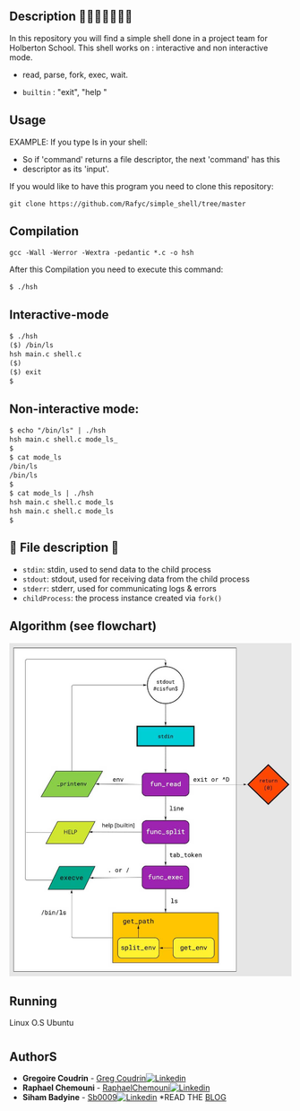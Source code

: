 ## Description 👩‍🎓👨‍🎓👨‍🎓📃
In this repository you will find a simple shell done in a project team for Holberton School.
This shell works on : interactive and non interactive mode.

- read, parse, fork, exec, wait.
* `builtin` : "exit", "help
"
## Usage
 EXAMPLE: If you type ls in your shell:

 * So if 'command' returns a file descriptor, the next 'command' has this
 * descriptor as its 'input'.

If you would like to have this program you need to clone this repository:
```
git clone https://github.com/Rafyc/simple_shell/tree/master
```
## Compilation
```
gcc -Wall -Werror -Wextra -pedantic *.c -o hsh
```
After this Compilation you need to execute this command:
```
$ ./hsh
```
## Interactive-mode
```
$ ./hsh
($) /bin/ls
hsh main.c shell.c
($)
($) exit
$
```
## Non-interactive mode:
```
$ echo "/bin/ls" | ./hsh
hsh main.c shell.c mode_ls_
$
$ cat mode_ls
/bin/ls
/bin/ls
$
$ cat mode_ls | ./hsh
hsh main.c shell.c mode_ls
hsh main.c shell.c mode_ls
$
```
## :gem: File description :gem:


* `stdin`:  stdin, used to send data to the child process
* `stdout`: stdout, used for receiving data from the child process
* `stderr`: stderr, used for communicating logs & errors
* `childProcess`: the process instance created via `fork()`
 




## Algorithm (see flowchart)
<p><img src="FlowChart.jpg" alt="flowchart" width="700 px"></p>


  ##  Running
Linux O.S Ubuntu
<h1 style="color: crimson;text-align: center;">

## AuthorS
* **Gregoire Coudrin** - [Greg Coudrin](https://github.com/gregcdjm)[![Linkedin](https://img.shields.io/badge/linked-in-369?style=flat-square&logo=linkedin&logoColor=white&color=blue)](https://www.linkedin.com/in/grégoire-coudrin-810a66230/)
* **Raphael Chemouni** - [RaphaelChemouni](https://github.com/rafyc)[![Linkedin](https://img.shields.io/badge/linked-in-369?style=flat-square&logo=linkedin&logoColor=white&color=blue)](https://www.linkedin.com/in/raphael-chemouni)
* **Siham Badyine** -    [Sb0009](https://github.com/Sb0009)[![Linkedin](https://img.shields.io/badge/linked-in-369?style=flat-square&logo=linkedin&logoColor=white&color=blue)](https://www.linkedin.com/in/siham-badyine)
*READ THE [BLOG](https://medium.com/@sihambadyine/what-happens-when-you-bf018a0bc1f4)
